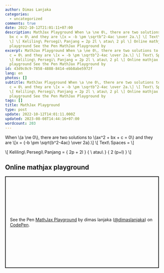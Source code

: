 ```yaml
---
author: Dimas Lanjaka
categories:
  - uncategorized
comments: true
date: 2022-10-12T21:01:11+07:00
description: MathJax Playground When \a \ne 0\, there are two solutions to \ax^2
  bx c = 0\ and they are \[x = -b \pm \sqrtb^2-4ac \over 2a.\] \[ Text\ Spaces =
  \] \[ Keliling\ Persegi\ Panjang = 2p 2l \ atau\ 2 pl \] Online mathjax
  playground See the Pen MathJax Playground by
excerpt: MathJax Playground When \a \ne 0\, there are two solutions to \ax^2 bx
  c = 0\ and they are \[x = -b \pm \sqrtb^2-4ac \over 2a.\] \[ Text\ Spaces = \]
  \[ Keliling\ Persegi\ Panjang = 2p 2l \ atau\ 2 pl \] Online mathjax
  playground See the Pen MathJax Playground by
id: 43d9c0c9-7858-4888-8414-ebb8abe5972f
lang: en
photos: []
subtitle: MathJax Playground When \a \ne 0\, there are two solutions to \ax^2 bx
  c = 0\ and they are \[x = -b \pm \sqrtb^2-4ac \over 2a.\] \[ Text\ Spaces = \]
  \[ Keliling\ Persegi\ Panjang = 2p 2l \ atau\ 2 pl \] Online mathjax
  playground See the Pen MathJax Playground by
tags: []
title: MathJax Playground
type: post
update: 2022-10-12T14:01:11.000Z
updated: 2023-08-08T14:44:16+07:00
wordcount: 203
---
```


<p>
  When \(a \ne 0\), there are two solutions to \(ax^2 + bx + c = 0\) and they are
  \[x = {-b \pm \sqrt{b^2-4ac} \over 2a}.\]
  \[ Text\ Spaces = \]
</p>

<p>\[ Keliling\ Persegi\ Panjang = { 2p + 2l } { \ atau\ } { 2 (p+l) } \]</p>

<script src="https://polyfill.io/v3/polyfill.min.js?features=es6"></script>
<script id="MathJax-script" async src="https://cdn.jsdelivr.net/npm/mathjax@3/es5/tex-mml-chtml.js">
</script>

## Online mathjax playground

<p class="codepen" data-height="300" data-default-tab="result" data-slug-hash="wvjRReG" data-editable="true" data-user="dimaslanjaka" style="height: 300px; box-sizing: border-box; display: flex; align-items: center; justify-content: center; border: 2px solid; margin: 1em 0; padding: 1em;">
  <span>See the Pen <a href="https://codepen.io/dimaslanjaka/pen/wvjRReG">
  MathJax Playground</a> by dimas lanjaka (<a href="https://codepen.io/dimaslanjaka">@dimaslanjaka</a>)
  on <a href="https://codepen.io" rel="nofollow noopener noreferer">CodePen</a>.</span>
</p>
<script async src="https://cpwebassets.codepen.io/assets/embed/ei.js"></script>
